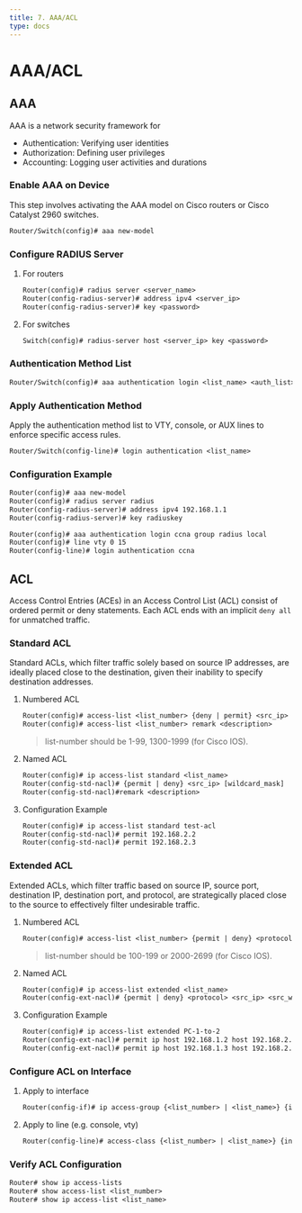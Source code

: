 ```yaml
---
title: 7. AAA/ACL
type: docs
---
```


# AAA/ACL

## AAA

AAA is a network security framework for

- Authentication: Verifying user identities
- Authorization: Defining user privileges
- Accounting: Logging user activities and durations

### Enable AAA on Device

This step involves activating the AAA model on Cisco routers or Cisco Catalyst 2960 switches.

```txt
Router/Switch(config)# aaa new-model
```

### Configure RADIUS Server

1. For routers
   ```txt
   Router(config)# radius server <server_name>
   Router(config-radius-server)# address ipv4 <server_ip>
   Router(config-radius-server)# key <password>
   ```
2. For switches
   ```txt
   Switch(config)# radius-server host <server_ip> key <password>
   ```

### Authentication Method List

```txt
Router/Switch(config)# aaa authentication login <list_name> <auth_list>
```

### Apply Authentication Method

Apply the authentication method list to VTY, console, or AUX lines to enforce specific access rules.

```txt
Router/Switch(config-line)# login authentication <list_name>
```

### Configuration Example

```txt
Router(config)# aaa new-model
Router(config)# radius server radius
Router(config-radius-server)# address ipv4 192.168.1.1
Router(config-radius-server)# key radiuskey

Router(config)# aaa authentication login ccna group radius local
Router(config)# line vty 0 15
Router(config-line)# login authentication ccna
```

## ACL

Access Control Entries (ACEs) in an Access Control List (ACL) consist of ordered permit or deny statements. Each ACL ends with an implicit `deny all` for unmatched traffic.

### Standard ACL

Standard ACLs, which filter traffic solely based on source IP addresses, are ideally placed close to the destination, given their inability to specify destination addresses.

1. Numbered ACL

   ```txt
   Router(config)# access-list <list_number> {deny | permit} <src_ip> [wildcard_mask]
   Router(config)# access-list <list_number> remark <description>
   ```

   > list-number should be 1-99, 1300-1999 (for Cisco IOS).

2. Named ACL

   ```txt
   Router(config)# ip access-list standard <list_name>
   Router(config-std-nacl)# {permit | deny} <src_ip> [wildcard_mask]
   Router(config-std-nacl)#remark <description>
   ```

3. Configuration Example
   ```txt
   Router(config)# ip access-list standard test-acl
   Router(config-std-nacl)# permit 192.168.2.2
   Router(config-std-nacl)# permit 192.168.2.3
   ```

### Extended ACL

Extended ACLs, which filter traffic based on source IP, source port, destination IP, destination port, and protocol, are strategically placed close to the source to effectively filter undesirable traffic.

1. Numbered ACL

   ```txt
   Router(config)# access-list <list_number> {permit | deny} <protocol> <src_ip> <src_wildcard> <dst_ip> <dst_wildcard>
   ```

   > list-number should be 100-199 or 2000-2699 (for Cisco IOS).

2. Named ACL

   ```txt
   Router(config)# ip access-list extended <list_name>
   Router(config-ext-nacl)# {permit | deny} <protocol> <src_ip> <src_wildcard> <dst_ip> <dst_wildcard>
   ```

3. Configuration Example
   ```txt
   Router(config)# ip access-list extended PC-1-to-2
   Router(config-ext-nacl)# permit ip host 192.168.1.2 host 192.168.2.2
   Router(config-ext-nacl)# permit ip host 192.168.1.3 host 192.168.2.3
   ```

### Configure ACL on Interface

1. Apply to interface

   ```txt
   Router(config-if)# ip access-group {<list_number> | <list_name>} {in | out}
   ```

2. Apply to line (e.g. console, vty)

   ```txt
   Router(config-line)# access-class {<list_number> | <list_name>} {in | out}
   ```

### Verify ACL Configuration

```txt
Router# show ip access-lists
Router# show access-list <list_number>
Router# show ip access-list <list_name>
```
